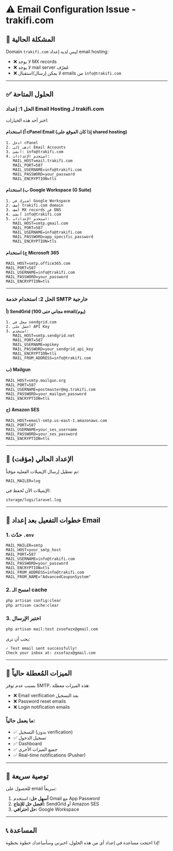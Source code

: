 # ⚠️ Email Configuration Issue - trakifi.com

## 🔴 المشكلة الحالية

Domain `trakifi.com` ليس لديه إعداد email hosting:
- ❌ لا يوجد MX records
- ❌ لا يوجد mail server مُعرّف
- ❌ لا يمكن إرسال/استقبال emails من `info@trakifi.com`

---

## ✅ الحلول المتاحة

### الحل 1: إعداد Email Hosting لـ trakifi.com

اختر أحد هذه الخيارات:

#### أ) استخدام cPanel Email (إذا كان الموقع على shared hosting)
```
1. ادخل cPanel
2. اذهب إلى Email Accounts
3. أنشئ: info@trakifi.com
4. استخدم الإعدادات:
   MAIL_HOST=mail.trakifi.com
   MAIL_PORT=587
   MAIL_USERNAME=info@trakifi.com
   MAIL_PASSWORD=your_password
   MAIL_ENCRYPTION=tls
```

#### ب) استخدام Google Workspace (G Suite)
```
1. اشترك في Google Workspace
2. أضف trakifi.com domain
3. أضف MX records في DNS
4. أنشئ info@trakifi.com
5. استخدم الإعدادات:
   MAIL_HOST=smtp.gmail.com
   MAIL_PORT=587
   MAIL_USERNAME=info@trakifi.com
   MAIL_PASSWORD=app_specific_password
   MAIL_ENCRYPTION=tls
```

#### ج) استخدام Microsoft 365
```
MAIL_HOST=smtp.office365.com
MAIL_PORT=587
MAIL_USERNAME=info@trakifi.com
MAIL_PASSWORD=your_password
MAIL_ENCRYPTION=tls
```

---

### الحل 2: استخدام خدمة SMTP خارجية

#### أ) SendGrid (مجاني حتى 100 email/يوم)
```
1. سجل في sendgrid.com
2. احصل على API Key
3. استخدم:
   MAIL_HOST=smtp.sendgrid.net
   MAIL_PORT=587
   MAIL_USERNAME=apikey
   MAIL_PASSWORD=your_sendgrid_api_key
   MAIL_ENCRYPTION=tls
   MAIL_FROM_ADDRESS=info@trakifi.com
```

#### ب) Mailgun
```
MAIL_HOST=smtp.mailgun.org
MAIL_PORT=587
MAIL_USERNAME=postmaster@mg.trakifi.com
MAIL_PASSWORD=your_mailgun_password
MAIL_ENCRYPTION=tls
```

#### ج) Amazon SES
```
MAIL_HOST=email-smtp.us-east-1.amazonaws.com
MAIL_PORT=587
MAIL_USERNAME=your_ses_username
MAIL_PASSWORD=your_ses_password
MAIL_ENCRYPTION=tls
```

---

## 🔧 الإعداد الحالي (مؤقت)

تم تعطيل إرسال الإيميلات الفعلية مؤقتاً:
```env
MAIL_MAILER=log
```

الإيميلات الآن تُحفظ في:
```
storage/logs/laravel.log
```

---

## 📝 خطوات التفعيل بعد إعداد Email

### 1. حدّث `.env`
```env
MAIL_MAILER=smtp
MAIL_HOST=your_smtp_host
MAIL_PORT=587
MAIL_USERNAME=info@trakifi.com
MAIL_PASSWORD=your_password
MAIL_ENCRYPTION=tls
MAIL_FROM_ADDRESS=info@trakifi.com
MAIL_FROM_NAME="AdvancedCouponSystem"
```

### 2. امسح الـ cache
```bash
php artisan config:clear
php artisan cache:clear
```

### 3. اختبر الإرسال
```bash
php artisan mail:test zxsofazx@gmail.com
```

يجب أن ترى:
```
✓ Test email sent successfully!
Check your inbox at: zxsofazx@gmail.com
```

---

## 🎯 الميزات المُعطلة حالياً

بسبب عدم توفر SMTP، هذه الميزات معطلة:

- ❌ Email verification بعد التسجيل
- ❌ Password reset emails
- ❌ Login notification emails

### ما يعمل حالياً:

- ✅ التسجيل (بدون verification)
- ✅ تسجيل الدخول
- ✅ Dashboard
- ✅ جميع الميزات الأخرى
- ✅ Real-time notifications (Pusher)

---

## 🚀 توصية سريعة

للحصول على email سريعاً:

1. **أسهل حل:** استخدم Gmail مع App Password
2. **أفضل حل للإنتاج:** SendGrid أو Amazon SES
3. **حل احترافي:** Google Workspace

---

## 📞 المساعدة

إذا احتجت مساعدة في إعداد أي من هذه الحلول، اخبرني وسأساعدك خطوة بخطوة!

